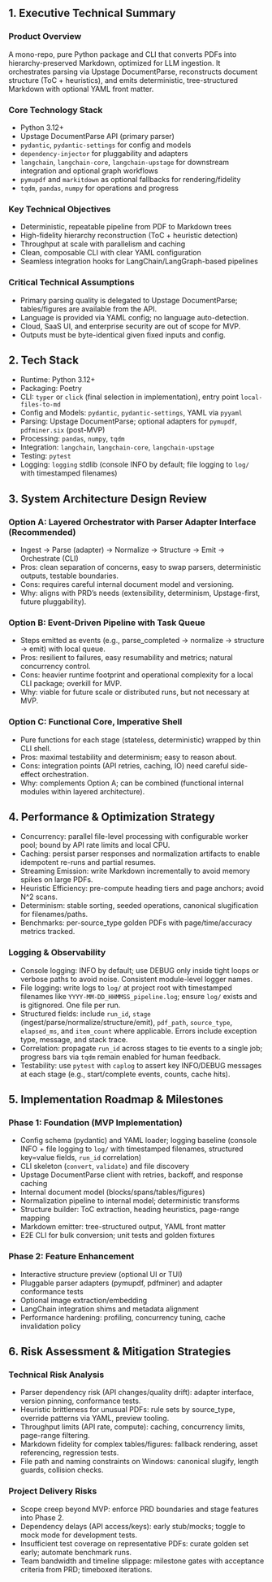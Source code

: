 ## 1. Executive Technical Summary

### Product Overview

A mono-repo, pure Python package and CLI that converts PDFs into hierarchy-preserved Markdown, optimized for LLM ingestion. It orchestrates parsing via Upstage DocumentParse, reconstructs document structure (ToC + heuristics), and emits deterministic, tree-structured Markdown with optional YAML front matter.

### Core Technology Stack

- Python 3.12+
- Upstage DocumentParse API (primary parser)
- `pydantic`, `pydantic-settings` for config and models
- `dependency-injector` for pluggability and adapters
- `langchain`, `langchain-core`, `langchain-upstage` for downstream integration and optional graph workflows
- `pymupdf` and `markitdown` as optional fallbacks for rendering/fidelity
- `tqdm`, `pandas`, `numpy` for operations and progress

### Key Technical Objectives

- Deterministic, repeatable pipeline from PDF to Markdown trees
- High-fidelity hierarchy reconstruction (ToC + heuristic detection)
- Throughput at scale with parallelism and caching
- Clean, composable CLI with clear YAML configuration
- Seamless integration hooks for LangChain/LangGraph-based pipelines

### Critical Technical Assumptions

- Primary parsing quality is delegated to Upstage DocumentParse; tables/figures are available from the API.
- Language is provided via YAML config; no language auto-detection.
- Cloud, SaaS UI, and enterprise security are out of scope for MVP.
- Outputs must be byte-identical given fixed inputs and config.

## 2. Tech Stack

- Runtime: Python 3.12+
- Packaging: Poetry
- CLI: `typer` or `click` (final selection in implementation), entry point `local-files-to-md`
- Config and Models: `pydantic`, `pydantic-settings`, YAML via `pyyaml`
- Parsing: Upstage DocumentParse; optional adapters for `pymupdf`, `pdfminer.six` (post-MVP)
- Processing: `pandas`, `numpy`, `tqdm`
- Integration: `langchain`, `langchain-core`, `langchain-upstage`
- Testing: `pytest`
- Logging: `logging` stdlib (console INFO by default; file logging to `log/` with timestamped filenames)

## 3. System Architecture Design Review

### Option A: Layered Orchestrator with Parser Adapter Interface (Recommended)

- Ingest → Parse (adapter) → Normalize → Structure → Emit → Orchestrate (CLI)
- Pros: clean separation of concerns, easy to swap parsers, deterministic outputs, testable boundaries.
- Cons: requires careful internal document model and versioning.
- Why: aligns with PRD’s needs (extensibility, determinism, Upstage-first, future pluggability).

### Option B: Event-Driven Pipeline with Task Queue

- Steps emitted as events (e.g., parse_completed → normalize → structure → emit) with local queue.
- Pros: resilient to failures, easy resumability and metrics; natural concurrency control.
- Cons: heavier runtime footprint and operational complexity for a local CLI package; overkill for MVP.
- Why: viable for future scale or distributed runs, but not necessary at MVP.

### Option C: Functional Core, Imperative Shell

- Pure functions for each stage (stateless, deterministic) wrapped by thin CLI shell.
- Pros: maximal testability and determinism; easy to reason about.
- Cons: integration points (API retries, caching, IO) need careful side-effect orchestration.
- Why: complements Option A; can be combined (functional internal modules within layered architecture).

## 4. Performance & Optimization Strategy

- Concurrency: parallel file-level processing with configurable worker pool; bound by API rate limits and local CPU.
- Caching: persist parser responses and normalization artifacts to enable idempotent re-runs and partial resumes.
- Streaming Emission: write Markdown incrementally to avoid memory spikes on large PDFs.
- Heuristic Efficiency: pre-compute heading tiers and page anchors; avoid N^2 scans.
- Determinism: stable sorting, seeded operations, canonical slugification for filenames/paths.
- Benchmarks: per-source_type golden PDFs with page/time/accuracy metrics tracked.

### Logging & Observability

- Console logging: INFO by default; use DEBUG only inside tight loops or verbose paths to avoid noise. Consistent module-level logger names.
- File logging: write logs to `log/` at project root with timestamped filenames like `YYYY-MM-DD_HHMMSS_pipeline.log`; ensure `log/` exists and is gitignored. One file per run.
- Structured fields: include `run_id`, `stage` (ingest/parse/normalize/structure/emit), `pdf_path`, `source_type`, `elapsed_ms`, and `item_count` where applicable. Errors include exception type, message, and stack trace.
- Correlation: propagate `run_id` across stages to tie events to a single job; progress bars via `tqdm` remain enabled for human feedback.
- Testability: use `pytest` with `caplog` to assert key INFO/DEBUG messages at each stage (e.g., start/complete events, counts, cache hits).

## 5. Implementation Roadmap & Milestones

### Phase 1: Foundation (MVP Implementation)

- Config schema (pydantic) and YAML loader; logging baseline (console INFO + file logging to `log/` with timestamped filenames, structured key=value fields, `run_id` correlation)
- CLI skeleton (`convert`, `validate`) and file discovery
- Upstage DocumentParse client with retries, backoff, and response caching
- Internal document model (blocks/spans/tables/figures)
- Normalization pipeline to internal model; deterministic transforms
- Structure builder: ToC extraction, heading heuristics, page-range mapping
- Markdown emitter: tree-structured output, YAML front matter
- E2E CLI for bulk conversion; unit tests and golden fixtures

### Phase 2: Feature Enhancement

- Interactive structure preview (optional UI or TUI)
- Pluggable parser adapters (pymupdf, pdfminer) and adapter conformance tests
- Optional image extraction/embedding
- LangChain integration shims and metadata alignment
- Performance hardening: profiling, concurrency tuning, cache invalidation policy

## 6. Risk Assessment & Mitigation Strategies

### Technical Risk Analysis

- Parser dependency risk (API changes/quality drift): adapter interface, version pinning, conformance tests.
- Heuristic brittleness for unusual PDFs: rule sets by source_type, override patterns via YAML, preview tooling.
- Throughput limits (API rate, compute): caching, concurrency limits, page-range filtering.
- Markdown fidelity for complex tables/figures: fallback rendering, asset referencing, regression tests.
- File path and naming constraints on Windows: canonical slugify, length guards, collision checks.

### Project Delivery Risks

- Scope creep beyond MVP: enforce PRD boundaries and stage features into Phase 2.
- Dependency delays (API access/keys): early stub/mocks; toggle to mock mode for development tests.
- Insufficient test coverage on representative PDFs: curate golden set early; automate benchmark runs.
- Team bandwidth and timeline slippage: milestone gates with acceptance criteria from PRD; timeboxed iterations.
